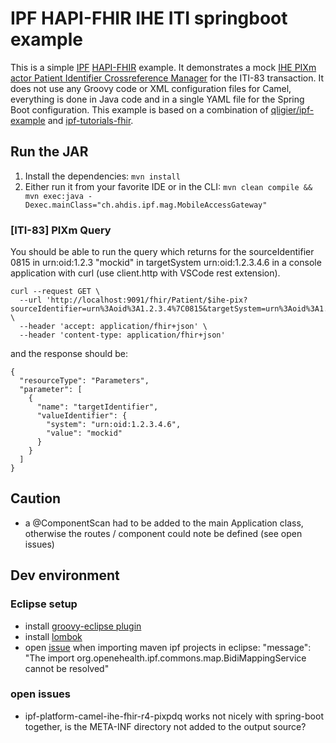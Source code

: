 # IPF HAPI-FHIR IHE ITI springboot example 

This is a simple [IPF](https://oehf.github.io/ipf/) [HAPI-FHIR](https://hapifhir.io/) example. It demonstrates a mock [IHE PIXm actor Patient Identifier Crossreference Manager](https://oehf.github.io/ipf-docs/docs/ihe/iti83/) for the ITI-83 transaction. It does not use any Groovy code or XML configuration files for Camel, everything is done in Java code and in a single YAML file for the Spring Boot configuration. This example is based on a combination of [qligier/ipf-example](https://github.com/qligier/ipf-example) and [ipf-tutorials-fhir](https://github.com/oehf/ipf/tree/master/tutorials/fhir). 


## Run the JAR

1. Install the dependencies: `mvn install`
2. Either run it from your favorite IDE or in the CLI: `mvn clean compile && mvn exec:java -Dexec.mainClass="ch.ahdis.ipf.mag.MobileAccessGateway"`

### [ITI-83] PIXm Query
You should be able to run the query which returns for the sourceIdentifier 0815 in urn:oid:1.2.3 "mockid" in targetSystem urn:oid:1.2.3.4.6 in a console application with curl (use client.http with VSCode rest extension).

```
curl --request GET \
  --url 'http://localhost:9091/fhir/Patient/$ihe-pix?sourceIdentifier=urn%3Aoid%3A1.2.3.4%7C0815&targetSystem=urn%3Aoid%3A1.2.3.4.6' \
  --header 'accept: application/fhir+json' \
  --header 'content-type: application/fhir+json' 
```

and the response should be:

```
{
  "resourceType": "Parameters",
  "parameter": [
    {
      "name": "targetIdentifier",
      "valueIdentifier": {
        "system": "urn:oid:1.2.3.4.6",
        "value": "mockid"
      }
    }
  ]
}

```


## Caution

- a @ComponentScan had to be added to the main Application class, otherwise the routes / component could note  be defined (see open issues)


## Dev environment


### Eclipse setup
- install [groovy-eclipse plugin](https://github.com/groovy/groovy-eclipse)
- install [lombok](https://projectlombok.org/setup/eclipse)
- open [issue](https://groups.google.com/forum/?utm_medium=email&utm_source=footer#!msg/ipf-dev/DBDXZv3kfHE/hcg62rElBAAJ) when importing maven ipf projects in eclipse: "message": "The import org.openehealth.ipf.commons.map.BidiMappingService cannot be resolved" 

### open issues
- ipf-platform-camel-ihe-fhir-r4-pixpdq works not nicely with spring-boot together, is the META-INF directory not added to the output source?